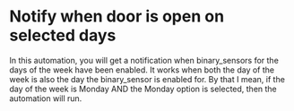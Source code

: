 # Notify when door is open on selected days

In this automation, you will get a notification when binary_sensors for the days of the week have been enabled. It works when both the day of the week is also the day the binary_sensor is enabled for. By that I mean, if the day of the week is Monday AND the Monday option is selected, then the automation will run.

